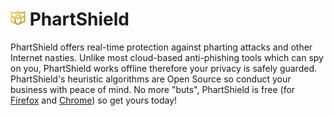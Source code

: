 # ![appicon](https://raw.githubusercontent.com/em-te/anti-pharting/master/icon_24.png) PhartShield

PhartShield offers real-time protection against pharting attacks and other Internet nasties. Unlike most cloud-based anti-phishing tools which can spy on you, PhartShield works offline therefore your privacy is safely guarded. PhartShield's heuristic algorithms are Open Source so conduct your business with peace of mind. No more "buts", PhartShield is free (for [Firefox](https://addons.mozilla.org/en-US/firefox/addon/phart-shield/) and [Chrome](https://chrome.google.com/webstore/detail/phartshield/lalgbohkngchihgnebgimcmnkpjmafin)) so get yours today! 
